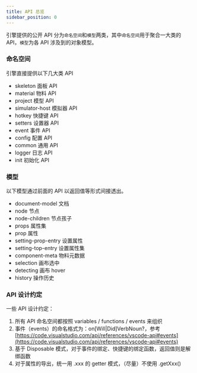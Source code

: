 ```yaml
---
title: API 总览
sidebar_position: 0
---
```


引擎提供的公开 API 分为`命名空间`和`模型`两类，其中`命名空间`用于聚合一大类的 API，`模型`为各 API 涉及到的对象模型。

### 命名空间

引擎直接提供以下几大类 API

- skeleton 面板 API
- material 物料 API
- project 模型 API
- simulator-host 模拟器 API
- hotkey 快捷键 API
- setters 设置器 API
- event 事件 API
- config 配置 API
- common 通用 API
- logger 日志 API
- init 初始化 API

### 模型
以下模型通过前面的 API 以返回值等形式间接透出。

- document-model 文档
- node 节点
- node-children 节点孩子
- props 属性集
- prop 属性
- setting-prop-entry 设置属性
- setting-top-entry 设置属性集
- component-meta 物料元数据
- selection 画布选中
- detecting 画布 hover
- history 操作历史


### API 设计约定
一些 API 设计约定：

1. 所有 API 命名空间都按照 variables / functions / events 来组织
2. 事件（events）的命名格式为：on[Will|Did]VerbNoun?，参考 [https://code.visualstudio.com/api/references/vscode-api#events](https://code.visualstudio.com/api/references/vscode-api#events)
3. 基于 Disposable 模式，对于事件的绑定、快捷键的绑定函数，返回值则是解绑函数
4. 对于属性的导出，统一用 .xxx 的 getter 模式，（尽量）不使用 .getXxx()
